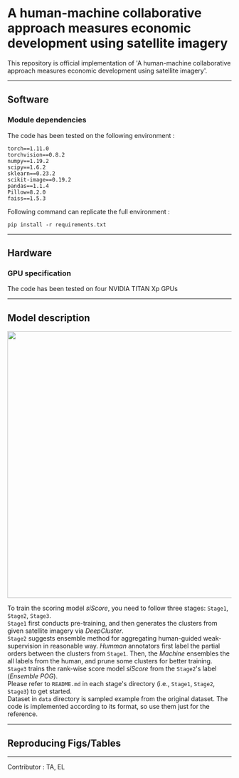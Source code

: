 # A human-machine collaborative approach measures economic development using satellite imagery

This repository is official implementation of 'A human-machine collaborative approach measures economic development using satellite imagery'.

---  

## Software  

### Module dependencies

The code has been tested on the following environment :
```
torch==1.11.0
torchvision==0.8.2
numpy==1.19.2
scipy==1.6.2
sklearn==0.23.2
scikit-image==0.19.2
pandas==1.1.4
Pillow=8.2.0
faiss==1.5.3
```

Following command can replicate the full environment :

```pip install -r requirements.txt```

---  

## Hardware  

### GPU specification  

The code has been tested on four NVIDIA TITAN Xp GPUs  

---  

## Model description  
<img src="./Materials/Main/Fig/Figure1.png" width="600">  

To train the scoring model *siScore*, you need to follow three stages: `Stage1`, `Stage2`, `Stage3`.  
`Stage1` first conducts pre-training, and then generates the clusters from given satellite imagery via *DeepCluster*.  
`Stage2` suggests ensemble method for aggregating human-guided weak-supervision in reasonable way. *Humman* annotators first label the partial orders between the clusters from `Stage1`. Then, the *Machine* ensembles the all labels from the human, and prune some clusters for better training.  
`Stage3` trains the rank-wise score model *siScore* from the `Stage2`'s label (*Ensemble POG*).   
Please refer to `README.md` in each stage's directory (i.e., `Stage1`, `Stage2`, `Stage3`) to get started.  
Dataset in ```data``` directory is sampled example from the original dataset. The code is implemented according to its format, so use them just for the reference.  

---  

## Reproducing Figs/Tables  

---  
 
Contributor : TA, EL